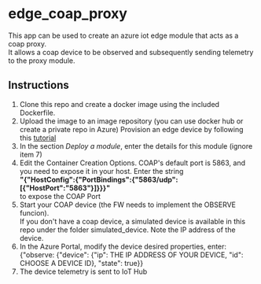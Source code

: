 # edge_coap_proxy
This app can be used to create an azure iot edge module that acts as a coap proxy.  
It allows a coap device to be observed and subsequently sending telemetry to the proxy module.  

## Instructions

1. Clone this repo and create a docker image using the included Dockerfile. 
2. Upload the image to an image repository (you can use docker hub or create a private repo in Azure) Provision an edge device by following this [tutorial](https://docs.microsoft.com/en-us/azure/iot-edge/quickstart-linux)
3. In the section _Deploy a module_, enter the details for this module (ignore item 7)
4. Edit the Container Creation Options. COAP's default port is 5863, and you need to expose it in your host. Enter the string   
**"{\"HostConfig\":{\"PortBindings\":{\"5863/udp\":[{\"HostPort\":\"5863\"}]}}}"**  
to expose the COAP Port
5. Start your COAP device (the FW needs to implement the OBSERVE funcion).  
If you don't have a coap device, a simulated device is available in this repo under the folder simulated_device. Note the IP address of the device.
6. In the Azure Portal, modify the device desired properties, enter:  
{"observe: {"device": {"ip": THE IP ADDRESS OF YOUR DEVICE, "id": CHOOSE A DEVICE ID}, "state": true}}
7. The device telemetry is sent to IoT Hub


  
